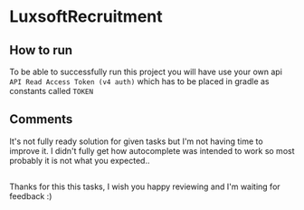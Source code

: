 # LuxsoftRecruitment

## How to run
To be able to successfully run this project you will have use your own api `API Read Access Token (v4 auth)` 
which has to be placed in gradle as constants called `TOKEN`

## Comments
It's not fully ready solution for given tasks but I'm not having time to improve it.
I didn't fully get how autocomplete was intended to work so most probably it is not what you expected..

##
Thanks for this this tasks, I wish you happy reviewing and I'm waiting for feedback :)
